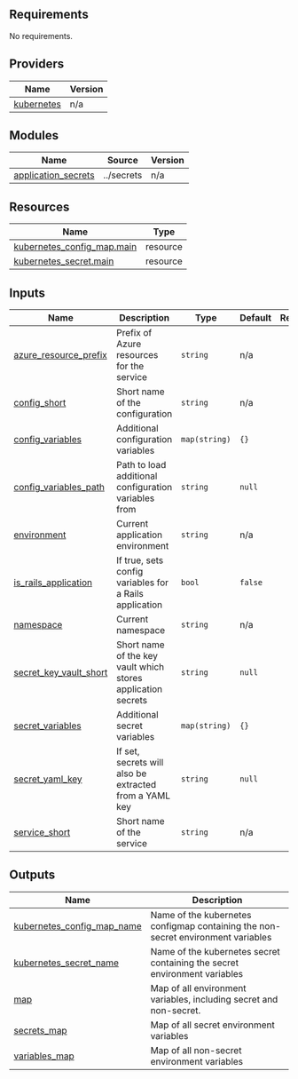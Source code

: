 ## Requirements

No requirements.

## Providers

| Name | Version |
|------|---------|
| <a name="provider_kubernetes"></a> [kubernetes](#provider\_kubernetes) | n/a |

## Modules

| Name | Source | Version |
|------|--------|---------|
| <a name="module_application_secrets"></a> [application\_secrets](#module\_application\_secrets) | ../secrets | n/a |

## Resources

| Name | Type |
|------|------|
| [kubernetes_config_map.main](https://registry.terraform.io/providers/hashicorp/kubernetes/latest/docs/resources/config_map) | resource |
| [kubernetes_secret.main](https://registry.terraform.io/providers/hashicorp/kubernetes/latest/docs/resources/secret) | resource |

## Inputs

| Name | Description | Type | Default | Required |
|------|-------------|------|---------|:--------:|
| <a name="input_azure_resource_prefix"></a> [azure\_resource\_prefix](#input\_azure\_resource\_prefix) | Prefix of Azure resources for the service | `string` | n/a | yes |
| <a name="input_config_short"></a> [config\_short](#input\_config\_short) | Short name of the configuration | `string` | n/a | yes |
| <a name="input_config_variables"></a> [config\_variables](#input\_config\_variables) | Additional configuration variables | `map(string)` | `{}` | no |
| <a name="input_config_variables_path"></a> [config\_variables\_path](#input\_config\_variables\_path) | Path to load additional configuration variables from | `string` | `null` | no |
| <a name="input_environment"></a> [environment](#input\_environment) | Current application environment | `string` | n/a | yes |
| <a name="input_is_rails_application"></a> [is\_rails\_application](#input\_is\_rails\_application) | If true, sets config variables for a Rails application | `bool` | `false` | no |
| <a name="input_namespace"></a> [namespace](#input\_namespace) | Current namespace | `string` | n/a | yes |
| <a name="input_secret_key_vault_short"></a> [secret\_key\_vault\_short](#input\_secret\_key\_vault\_short) | Short name of the key vault which stores application secrets | `string` | `null` | no |
| <a name="input_secret_variables"></a> [secret\_variables](#input\_secret\_variables) | Additional secret variables | `map(string)` | `{}` | no |
| <a name="input_secret_yaml_key"></a> [secret\_yaml\_key](#input\_secret\_yaml\_key) | If set, secrets will also be extracted from a YAML key | `string` | `null` | no |
| <a name="input_service_short"></a> [service\_short](#input\_service\_short) | Short name of the service | `string` | n/a | yes |

## Outputs

| Name | Description |
|------|-------------|
| <a name="output_kubernetes_config_map_name"></a> [kubernetes\_config\_map\_name](#output\_kubernetes\_config\_map\_name) | Name of the kubernetes configmap containing the non-secret environment variables |
| <a name="output_kubernetes_secret_name"></a> [kubernetes\_secret\_name](#output\_kubernetes\_secret\_name) | Name of the kubernetes secret containing the secret environment variables |
| <a name="output_map"></a> [map](#output\_map) | Map of all environment variables, including secret and non-secret. |
| <a name="output_secrets_map"></a> [secrets\_map](#output\_secrets\_map) | Map of all secret environment variables |
| <a name="output_variables_map"></a> [variables\_map](#output\_variables\_map) | Map of all non-secret environment variables |
